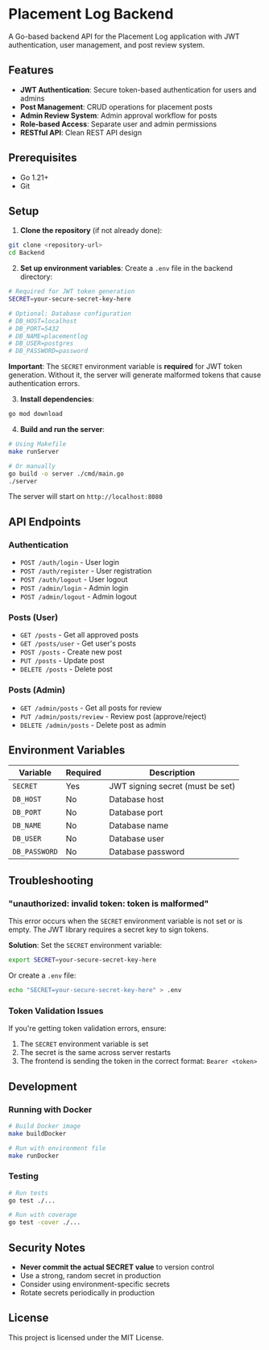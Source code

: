 # Placement Log Backend

A Go-based backend API for the Placement Log application with JWT authentication, user management, and post review system.

## Features

- **JWT Authentication**: Secure token-based authentication for users and admins
- **Post Management**: CRUD operations for placement posts
- **Admin Review System**: Admin approval workflow for posts
- **Role-based Access**: Separate user and admin permissions
- **RESTful API**: Clean REST API design

## Prerequisites

- Go 1.21+
- Git

## Setup

1. **Clone the repository** (if not already done):
```bash
git clone <repository-url>
cd Backend
```

2. **Set up environment variables**:
Create a `.env` file in the backend directory:
```bash
# Required for JWT token generation
SECRET=your-secure-secret-key-here

# Optional: Database configuration
# DB_HOST=localhost
# DB_PORT=5432
# DB_NAME=placementlog
# DB_USER=postgres
# DB_PASSWORD=password
```

**Important**: The `SECRET` environment variable is **required** for JWT token generation. Without it, the server will generate malformed tokens that cause authentication errors.

3. **Install dependencies**:
```bash
go mod download
```

4. **Build and run the server**:
```bash
# Using Makefile
make runServer

# Or manually
go build -o server ./cmd/main.go
./server
```

The server will start on `http://localhost:8080`

## API Endpoints

### Authentication
- `POST /auth/login` - User login
- `POST /auth/register` - User registration
- `POST /auth/logout` - User logout
- `POST /admin/login` - Admin login
- `POST /admin/logout` - Admin logout

### Posts (User)
- `GET /posts` - Get all approved posts
- `GET /posts/user` - Get user's posts
- `POST /posts` - Create new post
- `PUT /posts` - Update post
- `DELETE /posts` - Delete post

### Posts (Admin)
- `GET /admin/posts` - Get all posts for review
- `PUT /admin/posts/review` - Review post (approve/reject)
- `DELETE /admin/posts` - Delete post as admin

## Environment Variables

| Variable | Required | Description |
|----------|----------|-------------|
| `SECRET` | Yes | JWT signing secret (must be set) |
| `DB_HOST` | No | Database host |
| `DB_PORT` | No | Database port |
| `DB_NAME` | No | Database name |
| `DB_USER` | No | Database user |
| `DB_PASSWORD` | No | Database password |

## Troubleshooting

### "unauthorized: invalid token: token is malformed"

This error occurs when the `SECRET` environment variable is not set or is empty. The JWT library requires a secret key to sign tokens.

**Solution**: Set the `SECRET` environment variable:
```bash
export SECRET=your-secure-secret-key-here
```

Or create a `.env` file:
```bash
echo "SECRET=your-secure-secret-key-here" > .env
```

### Token Validation Issues

If you're getting token validation errors, ensure:
1. The `SECRET` environment variable is set
2. The secret is the same across server restarts
3. The frontend is sending the token in the correct format: `Bearer <token>`

## Development

### Running with Docker

```bash
# Build Docker image
make buildDocker

# Run with environment file
make runDocker
```

### Testing

```bash
# Run tests
go test ./...

# Run with coverage
go test -cover ./...
```

## Security Notes

- **Never commit the actual SECRET value** to version control
- Use a strong, random secret in production
- Consider using environment-specific secrets
- Rotate secrets periodically in production

## License

This project is licensed under the MIT License. 